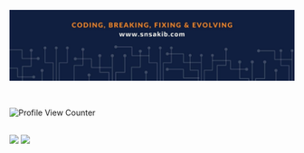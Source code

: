 <!--
**snsakib/snsakib** is a ✨ _special_ ✨ repository because its `README.md` (this file) appears on your GitHub profile.

Here are some ideas to get you started:

- 🔭 I’m currently working on ...
- 🌱 I’m currently learning ...
- 👯 I’m looking to collaborate on ...
- 🤔 I’m looking for help with ...
- 💬 Ask me about ...
- 📫 How to reach me: ...
- 😄 Pronouns: ...
- ⚡ Fun fact: ...
-->

![banner](./assets/img/banner.jpg)

<br/>

<!-- Profile View Counter -->

![Profile View Counter](https://komarev.com/ghpvc/?username=snsakib)

<br/>

  <!-- GitHub Stats Card -->  
  <img height="200" src="https://github-readme-stats.vercel.app/api?username=snsakib&count_private=true&show_icons=true&theme=tokyonight&hide_border=true&custom_title=My%20GitHub%20Stats"/>
  <!-- GitHub Top Language Card -->
  <img height="200" src="https://github-readme-stats.vercel.app/api/top-langs/?username=snsakib&langs_count=6&layout=compact&theme=tokyonight&hide_border=true&hide=HTML"/>

